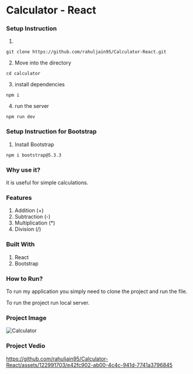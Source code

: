# Calculator - React 

### Setup Instruction

1.

```
git clone https://github.com/rahuljain95/Calculator-React.git
```

2. Move into the directory

```
cd calculator
```

3. install dependencies

```
npm i
```

4. run the server

```
npm run dev
```

### Setup Instruction for Bootstrap

1. Install Bootstrap

```
npm i bootstrap@5.3.3
```

### Why use it?

it is useful for simple calculations.


### Features

1. Addition (+)
2. Subtraction (-)
3. Multiplication (*)
4. Division (/)


### Built With

1. React
2. Bootstrap


### How to Run?

To run my application you simply need to clone the project and run the file.

To run the project run local server.

### Project Image
![Calculator](https://github.com/rahuljain95/Calculator-React/assets/122991703/e665d897-aa96-4d09-9020-10428c4de0b3)

### Project Vedio
https://github.com/rahuljain95/Calculator-React/assets/122991703/e42fc902-ab00-4c4c-941d-7741a3796845










